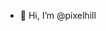 - 👋 Hi, I’m @pixelhill

<!---
pixelhill/pixelhill is a ✨ special ✨ repository because its `README.md` (this file) appears on your GitHub profile.
You can click the Preview link to take a look at your changes.
--->
